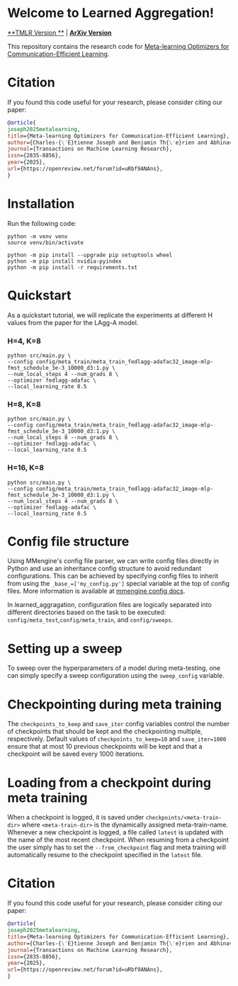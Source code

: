 # Welcome to Learned Aggregation!
[**TMLR Version **]([https://arxiv.org/abs/2305.10210](https://openreview.net/forum?id=uRbf9ANAns&noteId=laeorzVP1b)) | [**ArXiv Version**](https://arxiv.org/abs/2312.02204)

This repository contains the research code for [Meta-learning Optimizers for Communication-Efficient Learning](https://openreview.net/forum?id=uRbf9ANAns&noteId=laeorzVP1b).

# Citation 
If you found this code useful for your research, please consider citing our paper:
```bibtex
@article{
joseph2025metalearning,
title={Meta-learning Optimizers for Communication-Efficient Learning},
author={Charles-{\'E}tienne Joseph and Benjamin Th{\'e}rien and Abhinav Moudgil and Boris Knyazev and Eugene Belilovsky},
journal={Transactions on Machine Learning Research},
issn={2835-8856},
year={2025},
url={https://openreview.net/forum?id=uRbf9ANAns},
}
```

# Installation

Run the following code:
```
python -m venv venv
source venv/bin/activate

python -m pip install --upgrade pip setuptools wheel
python -m pip install nvidia-pyindex
python -m pip install -r requirements.txt
```

# Quickstart

As a quickstart tutorial, we will replicate the experiments at different H values from the paper for the LAgg-A model.

### H=4, K=8
```
python src/main.py \
--config config/meta_train/meta_train_fedlagg-adafac32_image-mlp-fmst_schedule_3e-3_10000_d3:1.py \
--num_local_steps 4 --num_grads 8 \
--optimizer fedlagg-adafac \
--local_learning_rate 0.5
```

### H=8, K=8
```
python src/main.py \
--config config/meta_train/meta_train_fedlagg-adafac32_image-mlp-fmst_schedule_3e-3_10000_d3:1.py \
--num_local_steps 8 --num_grads 8 \
--optimizer fedlagg-adafac \
--local_learning_rate 0.5
```

### H=16, K=8
```
python src/main.py \
--config config/meta_train/meta_train_fedlagg-adafac32_image-mlp-fmst_schedule_3e-3_10000_d3:1.py \
--num_local_steps 4 --num_grads 8 \
--optimizer fedlagg-adafac \
--local_learning_rate 0.5
```

# Config file structure

Using MMengine's config file parser, we can write config files directly in Python and use an inheritance config structure to avoid redundant configurations. This can be achieved by specifying config files to inherit from using the 
```_base_=['my_config.py']``` 
special variable at the top of config files. More information is available at [mmengine config docs](https://mmengine.readthedocs.io/en/latest/advanced_tutorials/config.html).

In learned_aggragation, configuration files are logically separated into different directories based on the task to be executed: ```config/meta_test```,```config/meta_train```, and ```config/sweeps```. 

# Setting up a sweep
To sweep over the hyperparameters of a model during meta-testing, one can simply specify a sweep configuration using the ```sweep_config``` variable.


# Checkpointing during meta training
The ```checkpoints_to_keep``` and ```save_iter``` config variables control the number of checkpoints that should be kept and the checkpointing multiple, respectively. Default values of ```checkpoints_to_keep=10``` and ```save_iter=1000``` ensure that at most 10 previous checkpoints will be kept and that a checkpoint will be saved every 1000 iterations.

# Loading from a checkpoint during meta training
When a checkpoint is logged, it is saved under ```checkpoints/<meta-train-dir>``` where ```<meta-train-dir>``` is the dynamically assigned meta-train-name. Whenever a new checkpoint is logged, a file called ```latest``` is updated with the name of the most recent checkpoint. When resuming from a checkpoint the user simply has to set the ```--from_checkpoint``` flag and meta training will automatically resume to the checkpoint specified in the ```latest``` file.


# Citation 
If you found this code useful for your research, please consider citing our paper:
```bibtex
@article{
joseph2025metalearning,
title={Meta-learning Optimizers for Communication-Efficient Learning},
author={Charles-{\'E}tienne Joseph and Benjamin Th{\'e}rien and Abhinav Moudgil and Boris Knyazev and Eugene Belilovsky},
journal={Transactions on Machine Learning Research},
issn={2835-8856},
year={2025},
url={https://openreview.net/forum?id=uRbf9ANAns},
}
```
